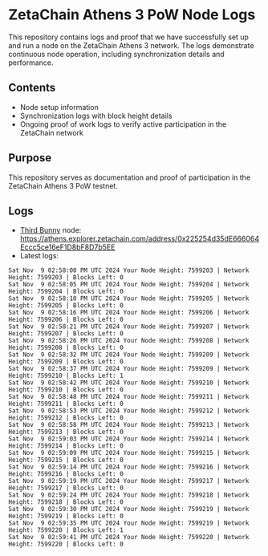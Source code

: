 # ZetaChain Athens 3 PoW Node Logs
This repository contains logs and proof that we have successfully set up and run a node on the ZetaChain Athens 3 network. The logs demonstrate continuous node operation, including synchronization details and performance.

## Contents
- Node setup information
- Synchronization logs with block height details
- Ongoing proof of work logs to verify active participation in the ZetaChain network

## Purpose
This repository serves as documentation and proof of participation in the ZetaChain Athens 3 PoW testnet.

## Logs

- [Third Bunny](https://thirdbunny.xyz/) node: https://athens.explorer.zetachain.com/address/0x225254d35dE666064Eccc5ce16eF1D8bF8D7b5EE
- Latest logs:
```
Sat Nov  9 02:58:00 PM UTC 2024 Your Node Height: 7599203 | Network Height: 7599203 | Blocks Left: 0
Sat Nov  9 02:58:05 PM UTC 2024 Your Node Height: 7599204 | Network Height: 7599204 | Blocks Left: 0
Sat Nov  9 02:58:10 PM UTC 2024 Your Node Height: 7599205 | Network Height: 7599205 | Blocks Left: 0
Sat Nov  9 02:58:16 PM UTC 2024 Your Node Height: 7599206 | Network Height: 7599206 | Blocks Left: 0
Sat Nov  9 02:58:21 PM UTC 2024 Your Node Height: 7599207 | Network Height: 7599207 | Blocks Left: 0
Sat Nov  9 02:58:26 PM UTC 2024 Your Node Height: 7599208 | Network Height: 7599208 | Blocks Left: 0
Sat Nov  9 02:58:32 PM UTC 2024 Your Node Height: 7599209 | Network Height: 7599209 | Blocks Left: 0
Sat Nov  9 02:58:37 PM UTC 2024 Your Node Height: 7599209 | Network Height: 7599210 | Blocks Left: 1
Sat Nov  9 02:58:42 PM UTC 2024 Your Node Height: 7599210 | Network Height: 7599210 | Blocks Left: 0
Sat Nov  9 02:58:48 PM UTC 2024 Your Node Height: 7599211 | Network Height: 7599211 | Blocks Left: 0
Sat Nov  9 02:58:53 PM UTC 2024 Your Node Height: 7599212 | Network Height: 7599212 | Blocks Left: 0
Sat Nov  9 02:58:58 PM UTC 2024 Your Node Height: 7599213 | Network Height: 7599213 | Blocks Left: 0
Sat Nov  9 02:59:03 PM UTC 2024 Your Node Height: 7599214 | Network Height: 7599214 | Blocks Left: 0
Sat Nov  9 02:59:09 PM UTC 2024 Your Node Height: 7599215 | Network Height: 7599215 | Blocks Left: 0
Sat Nov  9 02:59:14 PM UTC 2024 Your Node Height: 7599216 | Network Height: 7599216 | Blocks Left: 0
Sat Nov  9 02:59:19 PM UTC 2024 Your Node Height: 7599217 | Network Height: 7599217 | Blocks Left: 0
Sat Nov  9 02:59:24 PM UTC 2024 Your Node Height: 7599218 | Network Height: 7599218 | Blocks Left: 0
Sat Nov  9 02:59:30 PM UTC 2024 Your Node Height: 7599219 | Network Height: 7599219 | Blocks Left: 0
Sat Nov  9 02:59:35 PM UTC 2024 Your Node Height: 7599219 | Network Height: 7599220 | Blocks Left: 1
Sat Nov  9 02:59:41 PM UTC 2024 Your Node Height: 7599220 | Network Height: 7599220 | Blocks Left: 0
```
